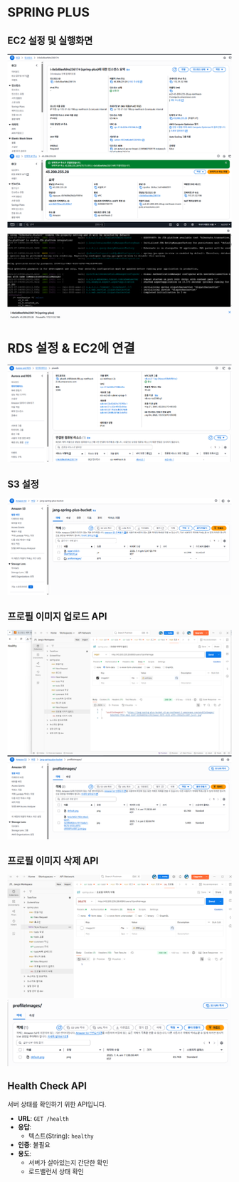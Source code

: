 # SPRING PLUS

## EC2 설정 및 실행화면
![img_1.png](img_1.png)
![img_2.png](img_2.png)
![img_8.png](img_8.png)

# RDS 설정 & EC2에 연결
![img_3.png](img_3.png)

## S3 설정
![img.png](img.png)

## 프로필 이미지 업로드 API
![img_4.png](img_4.png)
![img_5.png](img_5.png)

## 프로필 이미지 삭제 API
![img_6.png](img_6.png)
![img_7.png](img_7.png)

## Health Check API

서버 상태를 확인하기 위한 API입니다.
- **URL**: `GET /health`
- **응답**:
    - 텍스트(String): `healthy`
- **인증**: 불필요
- **용도**:
    - 서버가 살아있는지 간단한 확인
    - 로드밸런서 상태 확인
